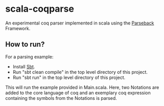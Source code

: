 # scala-coqparse

An experimental coq parser implemented in scala using the [Parseback](https://github.com/djspiewak/parseback) Framework. 

## How to run?

For a parsing example:
- Install [Sbt](https://www.scala-sbt.org/).
- Run "sbt clean compile" in the top level directory of this project.
- Run "sbt run" in the top level directory of this project.

This will run the example provided in Main.scala. Here, two Notations are added to the core language of coq 
and an exemplary coq expression containing the symbols from the Notations is parsed.
